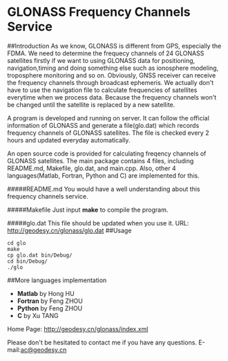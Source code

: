 # GLONASS Frequency Channels Service
##Introduction
As we know, GLONASS is different from GPS, especially the FDMA. We need to determine the frequecy channels of 24 GLONASS satellites firstly if we want to using GLONASS data for positioning, navigation,timing and doing something else such as ionosphere modeling, troposphere monitoring and so on. Obviously, GNSS receiver can receive the frequency channels through broadcast ephemeris. We actually don't have to use the navigation file to calculate frequencies of satellites everytime when we process data. Because the frequency channels won't be changed until the satellite is replaced by a new satellite.

A program is developed and running on server. It can follow the official information of GLONASS and generate a file(glo.dat) which records frequency channels of GLONASS satellites. The file is checked every 2 hours and updated everyday automatically.

An open source code is provided for calculating freqency channels of GLONASS satellites. The main package contains 4 files, including README.md, Makefile, glo.dat, and main.cpp. Also, other 4 languages(Matlab, Fortran, Python and C) are implemented for this. 

#####README.md
You would have a well understanding about this frequency channels service.

#####Makefile
Just input **make** to compile the program.

#####glo.dat
This file should be updated when you use it. 
URL: <http://geodesy.cn/glonass/glo.dat>
##Usage
```
cd glo
make
cp glo.dat bin/Debug/
cd bin/Debug/
./glo
```
##More languages implementation
- **Matlab** by Hong HU
- **Fortran** by Feng ZHOU
- **Python** by Feng ZHOU
- **C** by Xu TANG

Home Page: <http://geodesy.cn/glonass/index.xml>



Please don't be hesitated to contact me if you have any questions.
E-mail:ac@geodesy.cn

